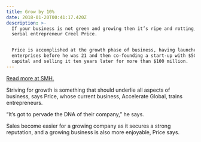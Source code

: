 ```yaml
---
title: Grow by 10%
date: 2018-01-20T00:41:17.420Z
description: >-
  If your business is not green and growing then it’s ripe and rotting, says
  serial entrepreneur Creel Price.


  Price is accomplished at the growth phase of business, having launched ten
  enterprises before he was 21 and then co-founding a start-up with $5000
  capital and selling it ten years later for more than $100 million.
---
```

[Read more at SMH.](http://www.smh.com.au/small-business/managing/10-ways-to-grow-your-business-by-10-or-20-or-50-in-12-months-20120523-1z687.html)

Striving for growth is something that should underlie all aspects of business, says Price, whose current business, Accelerate Global, trains entrepreneurs.

“It’s got to pervade the DNA of their company,” he says.

Sales become easier for a growing company as it secures a strong reputation, and a growing business is also more enjoyable, Price says.
